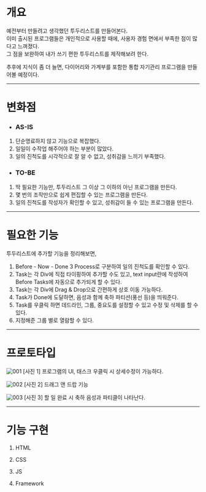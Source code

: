 # 개요
예전부터 만들려고 생각했던 투두리스트를 만들어본다.   
이미 출시된 프로그램들은 개인적으로 사용할 때에, 사용자 경험 면에서 부족한 점이 많다고 느껴졌다.   
그 점을 보완하여 내가 쓰기 편한 투두리스트를 제작해보려 한다.   
   
추후에 지식이 좀 더 늘면, 다이어리와 가계부를 포함한 통합 자기관리 프로그램을 만들어볼 예정이다.
   
* * *
# 변화점
* ### AS-IS
1. 단순명료하지 않고 기능으로 복잡했다.
2. 일일이 수작업 해주어야 하는 부분이 많았다.
3. 일의 진척도를 시각적으로 잘 알 수 없고, 성취감을 느끼기 부족했다.   
   
* ### TO-BE
1. 딱 필요한 기능만, 투두리스트 그 이상 그 이하의 아닌 프로그램을 만든다.
2. 몇 번의 조작만으로 쉽게 편집할 수 있는 프로그램을 만든다.
3. 일의 진척도를 작성자가 확인할 수 있고, 성취감이 들 수 있는 프로그램을 만든다.
   
* * *
# 필요한 기능
투두리스트에 추가할 기능을 정리해보면,
1. Before - Now - Done 3 Process로 구분하여 일의 진척도를 확인할 수 있다.
2. Task는 각 Div에 직접 타이핑하여 추가할 수도 있고, text input란에 작성하여 Before Tasks에 자동으로 추가되게 할 수 있다.
3. Task는 각 Div에 Drag & Drop으로 간편하게 상호 이동 가능하다.
4. Task가 Done에 도달하면, 음성과 함께 축하 파티션(풍선 등)을 띄워준다.
5. Task를 우클릭 하면 데드라인, 그룹, 중요도를 설정할 수 있고 수정 및 삭제를 할 수 있다.
6. 지정해준 그룹 별로 열람할 수 있다.   
   
* * *
# 프로토타입
![001](https://user-images.githubusercontent.com/86288426/161016022-91c3f80e-6287-4e1c-a5b0-8d3463ecd5d3.png)
[사진 1] 프로그램의 UI, 태스크 우클릭 시 상세수정이 가능하다.   
   
![002](https://user-images.githubusercontent.com/86288426/161016195-222ced0e-0360-4b0b-b97a-967341a26961.png)
[사진 2] 드래그 앤 드랍 기능   
   
![003](https://user-images.githubusercontent.com/86288426/161016326-cadcf04d-6043-4b2f-a860-c3c07e507b6c.png)
[사진 3] 할 일 완료 시 축하 음성과 파티클이 나타난다.   
   
* * *
# 기능 구현
1. HTML

2. CSS

3. JS

4. Framework

